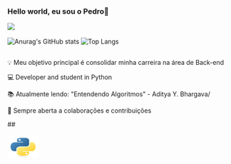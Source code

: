 ### Hello world, eu sou o Pedro👋

<a href="https://www.linkedin.com/in/pedro-toaldo-0000p" target="_blank"><img src="https://img.shields.io/badge/-LinkedIn-%230077B5?style=for-the-badge&logo=linkedin&logoColor=white" target="_blank"></a>

![Anurag's GitHub stats](https://github-readme-stats.vercel.app/api?username=dev-pedro7&show_icons=true&theme=radical)
![Top Langs](https://github-readme-stats.vercel.app/api/top-langs/?username=dev-pedro7&layout=compact)
##
 <p>💡 Meu objetivo principal é consolidar minha carreira na área de Back-end</p>
 <p>💻 Developer and student in Python</p>
 <p>📚 Atualmente lendo: "Entendendo Algoritmos" - Aditya Y. Bhargava/<p>
 <p>🤝 Sempre aberta a colaborações e contribuições</p>
 ##
<div style="display: inline_block"><br>
 <img align="center" alt="Pedro-Python" height="50" width="70" src="https://raw.githubusercontent.com/devicons/devicon/master/icons/python/python-original.svg">
 </div>
